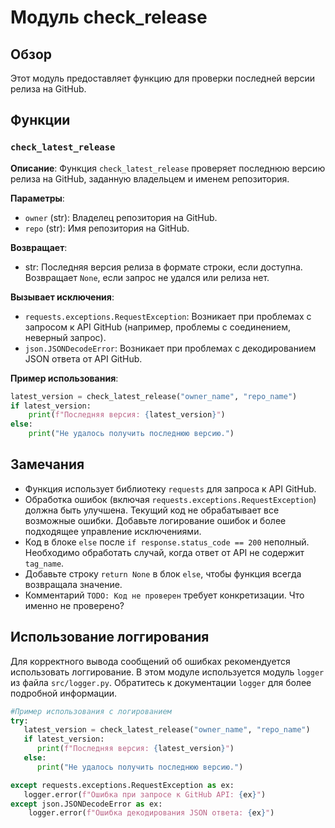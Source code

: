 # Модуль check_release

## Обзор

Этот модуль предоставляет функцию для проверки последней версии релиза на GitHub.

## Функции

### `check_latest_release`

**Описание**: Функция `check_latest_release` проверяет последнюю версию релиза на GitHub, заданную владельцем и именем репозитория.

**Параметры**:

- `owner` (str): Владелец репозитория на GitHub.
- `repo` (str): Имя репозитория на GitHub.

**Возвращает**:

- str: Последняя версия релиза в формате строки, если доступна. Возвращает `None`, если запрос не удался или релиза нет.


**Вызывает исключения**:

- `requests.exceptions.RequestException`: Возникает при проблемах с запросом к API GitHub (например, проблемы с соединением, неверный запрос).
- `json.JSONDecodeError`: Возникает при проблемах с декодированием JSON ответа от API GitHub.

**Пример использования**:

```python
latest_version = check_latest_release("owner_name", "repo_name")
if latest_version:
    print(f"Последняя версия: {latest_version}")
else:
    print("Не удалось получить последнюю версию.")
```

##  Замечания

- Функция использует библиотеку `requests` для запроса к API GitHub.
- Обработка ошибок (включая `requests.exceptions.RequestException`) должна быть улучшена. Текущий код не обрабатывает все возможные ошибки. Добавьте логирование ошибок и более подходящее управление исключениями.
- Код в блоке `else` после `if response.status_code == 200` неполный. Необходимо обработать случай, когда ответ от API не содержит `tag_name`.
- Добавьте строку `return None` в блок `else`, чтобы функция всегда возвращала значение.
- Комментарий `TODO: Код не проверен` требует конкретизации. Что именно не проверено?

## Использование логгирования

Для корректного вывода сообщений об ошибках рекомендуется использовать логгирование. В этом модуле используется модуль `logger` из файла `src/logger.py`.  Обратитесь к документации `logger` для более подробной информации.

```python
#Пример использования с логированием
try:
   latest_version = check_latest_release("owner_name", "repo_name")
   if latest_version:
      print(f"Последняя версия: {latest_version}")
   else:
      print("Не удалось получить последнюю версию.")

except requests.exceptions.RequestException as ex:
   logger.error(f"Ошибка при запросе к GitHub API: {ex}")
except json.JSONDecodeError as ex:
    logger.error(f"Ошибка декодирования JSON ответа: {ex}")

```
```